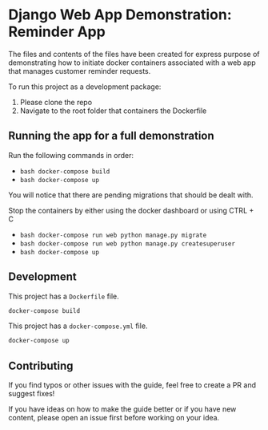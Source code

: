 # Django Web App Demonstration: Reminder App

The files and contents of the files have been created for express purpose of demonstrating how to initiate docker 
containers associated with a web app that manages customer reminder requests.

To run this project as a development package:
1) Please clone the repo
2) Navigate to the root folder that containers the Dockerfile


## Running the app for a full demonstration

Run the following commands in order:
- ```bash docker-compose build ```
- ```bash docker-compose up ```

You will notice that there are pending migrations that should be dealt with.

Stop the containers by either using the docker dashboard or using CTRL + C

- ```bash docker-compose run web python manage.py migrate ```
- ```bash docker-compose run web python manage.py createsuperuser ```
- ```bash docker-compose up ```


## Development

This project has a `Dockerfile` file.

```bash
docker-compose build
```

This project has a `docker-compose.yml` file.

```bash
docker-compose up
```


## Contributing

If you find typos or other issues with the guide, feel free to create a PR and suggest fixes!

If you have ideas on how to make the guide better or if you have new content, please open an issue first 
before working on your idea.
